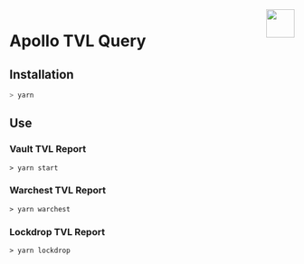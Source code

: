 <img src="https://app.apollo.farm/favicon.ico" align="right" width="50" />

# Apollo TVL Query


## Installation

```sh
> yarn
```

## Use

### Vault TVL Report
```
> yarn start
```

### Warchest TVL Report
```
> yarn warchest
```

### Lockdrop TVL Report
```
> yarn lockdrop
```